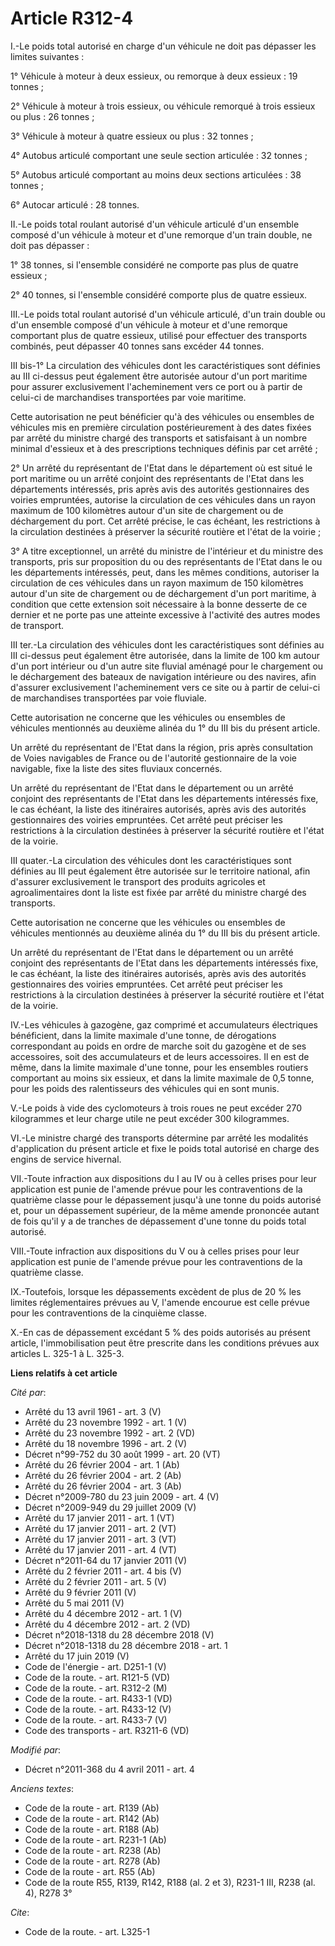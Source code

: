 # Article R312-4

I.-Le poids total autorisé en charge d'un véhicule ne doit pas dépasser les limites suivantes : 

1° Véhicule à moteur à deux essieux, ou remorque à deux essieux : 19 tonnes ; 

2° Véhicule à moteur à trois essieux, ou véhicule remorqué à trois essieux ou plus : 26 tonnes ; 

3° Véhicule à moteur à quatre essieux ou plus : 32 tonnes ; 

4° Autobus articulé comportant une seule section articulée : 32 tonnes ; 

5° Autobus articulé comportant au moins deux sections articulées : 38 tonnes ; 

6° Autocar articulé : 28 tonnes. 

II.-Le poids total roulant autorisé d'un véhicule articulé d'un ensemble composé d'un véhicule à moteur et d'une remorque
d'un train double, ne doit pas dépasser : 

1° 38 tonnes, si l'ensemble considéré ne comporte pas plus de quatre essieux ; 

2° 40 tonnes, si l'ensemble considéré comporte plus de quatre essieux. 

III.-Le poids total roulant autorisé d'un véhicule articulé, d'un train double ou d'un ensemble composé d'un véhicule à
moteur et d'une remorque comportant plus de quatre essieux, utilisé pour effectuer des transports combinés, peut dépasser 40
tonnes sans excéder 44 tonnes. 

III bis-1° La circulation des véhicules dont les caractéristiques sont définies au III ci-dessus peut également être
autorisée autour d'un port maritime pour assurer exclusivement l'acheminement vers ce port ou à partir de celui-ci de
marchandises transportées par voie maritime. 

Cette autorisation ne peut bénéficier qu'à des véhicules ou ensembles de véhicules mis en première circulation
postérieurement à des dates fixées par arrêté du ministre chargé des transports et satisfaisant à un nombre minimal d'essieux
et à des prescriptions techniques définis par cet arrêté ; 

2° Un arrêté du représentant de l'Etat dans le département où est situé le port maritime ou un arrêté conjoint des
représentants de l'Etat dans les départements intéressés, pris après avis des autorités gestionnaires des voiries empruntées,
autorise la circulation de ces véhicules dans un rayon maximum de 100 kilomètres autour d'un site de chargement ou de
déchargement du port. Cet arrêté précise, le cas échéant, les restrictions à la circulation destinées à préserver la sécurité
routière et l'état de la voirie ; 

3° A titre exceptionnel, un arrêté du ministre de l'intérieur et du ministre des transports, pris sur proposition du ou des
représentants de l'Etat dans le ou les départements intéressés, peut, dans les mêmes conditions, autoriser la circulation de
ces véhicules dans un rayon maximum de 150 kilomètres autour d'un site de chargement ou de déchargement d'un port maritime, à
condition que cette extension soit nécessaire à la bonne desserte de ce dernier et ne porte pas une atteinte excessive à
l'activité des autres modes de transport. 

III ter.-La circulation des véhicules dont les caractéristiques sont définies au III ci-dessus peut également être autorisée,
dans la limite de 100 km autour d'un port intérieur ou d'un autre site fluvial aménagé pour le chargement ou le déchargement
des bateaux de navigation intérieure ou des navires, afin d'assurer exclusivement l'acheminement vers ce site ou à partir de
celui-ci de marchandises transportées par voie fluviale. 

Cette autorisation ne concerne que les véhicules ou ensembles de véhicules mentionnés au deuxième alinéa du 1° du III bis du
présent article. 

Un arrêté du représentant de l'Etat dans la région, pris après consultation de Voies navigables de France ou de l'autorité
gestionnaire de la voie navigable, fixe la liste des sites fluviaux concernés. 

Un arrêté du représentant de l'Etat dans le département ou un arrêté conjoint des représentants de l'Etat dans les
départements intéressés fixe, le cas échéant, la liste des itinéraires autorisés, après avis des autorités gestionnaires des
voiries empruntées. Cet arrêté peut préciser les restrictions à la circulation destinées à préserver la sécurité routière et
l'état de la voirie. 

III quater.-La circulation des véhicules dont les caractéristiques sont définies au III peut également être autorisée sur le
territoire national, afin d'assurer exclusivement le transport des produits agricoles et agroalimentaires dont la liste est
fixée par arrêté du ministre chargé des transports. 

Cette autorisation ne concerne que les véhicules ou ensembles de véhicules mentionnés au deuxième alinéa du 1° du III bis du
présent article. 

Un arrêté du représentant de l'Etat dans le département ou un arrêté conjoint des représentants de l'Etat dans les
départements intéressés fixe, le cas échéant, la liste des itinéraires autorisés, après avis des autorités gestionnaires des
voiries empruntées. Cet arrêté peut préciser les restrictions à la circulation destinées à préserver la sécurité routière et
l'état de la voirie. 

IV.-Les véhicules à gazogène, gaz comprimé et accumulateurs électriques bénéficient, dans la limite maximale d'une tonne, de
dérogations correspondant au poids en ordre de marche soit du gazogène et de ses accessoires, soit des accumulateurs et de
leurs accessoires. Il en est de même, dans la limite maximale d'une tonne, pour les ensembles routiers comportant au moins
six essieux, et dans la limite maximale de 0,5 tonne, pour les poids des ralentisseurs des véhicules qui en sont munis.

V.-Le poids à vide des cyclomoteurs à trois roues ne peut excéder 270 kilogrammes et leur charge utile ne peut excéder 300
kilogrammes. 

VI.-Le ministre chargé des transports détermine par arrêté les modalités d'application du présent article et fixe le poids
total autorisé en charge des engins de service hivernal. 

VII.-Toute infraction aux dispositions du I au IV ou à celles prises pour leur application est punie de l'amende prévue pour
les contraventions de la quatrième classe pour le dépassement jusqu'à une tonne du poids autorisé et, pour un dépassement
supérieur, de la même amende prononcée autant de fois qu'il y a de tranches de dépassement d'une tonne du poids total
autorisé. 

VIII.-Toute infraction aux dispositions du V ou à celles prises pour leur application est punie de l'amende prévue pour les
contraventions de la quatrième classe. 

IX.-Toutefois, lorsque les dépassements excèdent de plus de 20 % les limites réglementaires prévues au V, l'amende encourue
est celle prévue pour les contraventions de la cinquième classe.

X.-En cas de dépassement excédant 5 % des poids autorisés au présent article, l'immobilisation peut être prescrite dans les
conditions prévues aux articles L. 325-1 à L. 325-3.

**Liens relatifs à cet article**

_Cité par_:

  - Arrêté du 13 avril 1961 - art. 3 (V)
  - Arrêté du 23 novembre 1992 - art. 1 (V)
  - Arrêté du 23 novembre 1992 - art. 2 (VD)
  - Arrêté du 18 novembre 1996 - art. 2 (V)
  - Décret n°99-752 du 30 août 1999 - art. 20 (VT)
  - Arrêté du 26 février 2004 - art. 1 (Ab)
  - Arrêté du 26 février 2004 - art. 2 (Ab)
  - Arrêté du 26 février 2004 - art. 3 (Ab)
  - Décret n°2009-780 du 23 juin 2009 - art. 4 (V)
  - Décret n°2009-949 du 29 juillet 2009 (V)
  - Arrêté du 17 janvier 2011 - art. 1 (VT)
  - Arrêté du 17 janvier 2011 - art. 2 (VT)
  - Arrêté du 17 janvier 2011 - art. 3 (VT)
  - Arrêté du 17 janvier 2011 - art. 4 (VT)
  - Décret n°2011-64 du 17 janvier 2011 (V)
  - Arrêté du 2 février 2011 - art. 4 bis (V)
  - Arrêté du 2 février 2011 - art. 5 (V)
  - Arrêté du 9 février 2011 (V)
  - Arrêté du 5 mai 2011 (V)
  - Arrêté du 4 décembre 2012 - art. 1 (V)
  - Arrêté du 4 décembre 2012 - art. 2 (VD)
  - Décret n°2018-1318 du 28 décembre 2018 (V)
  - Décret n°2018-1318 du 28 décembre 2018 - art. 1
  - Arrêté du 17 juin 2019 (V)
  - Code de l'énergie - art. D251-1 (V)
  - Code de la route. - art. R121-5 (VD)
  - Code de la route. - art. R312-2 (M)
  - Code de la route. - art. R433-1 (VD)
  - Code de la route. - art. R433-12 (V)
  - Code de la route. - art. R433-7 (V)
  - Code des transports - art. R3211-6 (VD)

_Modifié par_:

  - Décret n°2011-368 du 4 avril 2011 - art. 4

_Anciens textes_:

  - Code de la route - art. R139 (Ab)
  - Code de la route - art. R142 (Ab)
  - Code de la route - art. R188 (Ab)
  - Code de la route - art. R231-1 (Ab)
  - Code de la route - art. R238 (Ab)
  - Code de la route - art. R278 (Ab)
  - Code de la route - art. R55 (Ab)
  - Code de la route R55, R139, R142, R188 (al. 2 et 3), R231-1 III, R238 (al. 4), R278 3°

_Cite_:

  - Code de la route. - art. L325-1
